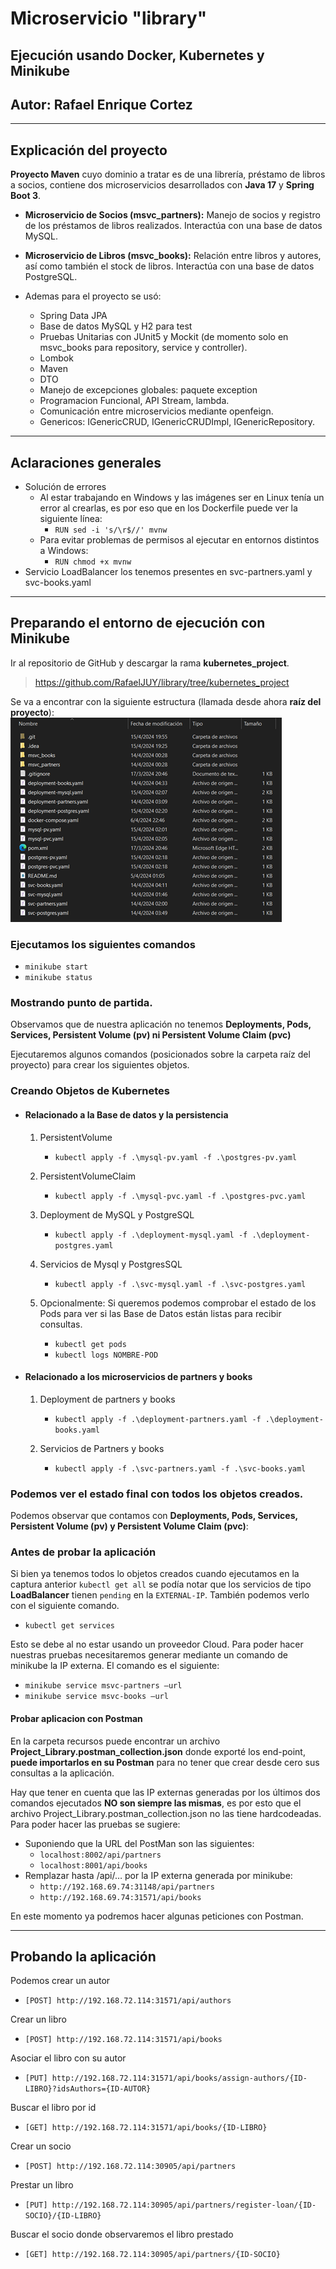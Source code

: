 # Microservicio "library"
## Ejecución usando Docker, Kubernetes y Minikube

## Autor: Rafael Enrique Cortez

***
## Explicación del proyecto

**Proyecto Maven** cuyo dominio a tratar es de una librería, préstamo de libros a socios, contiene dos microservicios
desarrollados con **Java 17** y **Spring Boot 3**.
- **Microservicio de Socios (msvc_partners):** Manejo de socios y registro de los préstamos de libros realizados.
  Interactúa con una base de datos MySQL.
- **Microservicio de Libros (msvc_books):** Relación entre libros y autores, así como también el stock de libros.
  Interactúa con una base de datos PostgreSQL.


- Ademas para el proyecto se usó:
  - Spring Data JPA
  - Base de datos MySQL y H2 para test
  - Pruebas Unitarias con JUnit5 y Mockit (de momento solo en msvc_books para repository, service y controller).
  - Lombok
  - Maven
  - DTO
  - Manejo de excepciones globales: paquete exception
  - Programacion Funcional, API Stream, lambda.
  - Comunicación entre microservicios mediante openfeign.
  - Genericos: IGenericCRUD, IGenericCRUDImpl, IGenericRepository.

***
## Aclaraciones generales
- Solución de errores
  - Al estar trabajando en Windows y las imágenes ser en Linux tenía un error al crearlas, es por eso que en los
  Dockerfile puede ver la siguiente línea:
      - `RUN sed -i 's/\r$//' mvnw`
  - Para evitar problemas de permisos al ejecutar en entornos distintos a Windows:
    - `RUN chmod +x mvnw`
- Servicio LoadBalancer los tenemos presentes en svc-partners.yaml y svc-books.yaml
***
## Preparando el entorno de ejecución con Minikube
Ir al repositorio de GitHub y descargar la rama **kubernetes_project**.
> https://github.com/RafaelJUY/library/tree/kubernetes_project

Se va a encontrar con la siguiente estructura (llamada desde ahora **raíz del proyecto**):
![raiz de proyecto](resources/raiz-del-proyecto.png)

### Ejecutamos los siguientes comandos
- `minikube start`
- `minikube status`


### Mostrando punto de partida.
Observamos que de nuestra aplicación no tenemos **Deployments, Pods, Services, Persistent
Volume (pv) ni Persistent Volume Claim (pvc)**

Ejecutaremos algunos comandos (posicionados sobre la carpeta raíz del proyecto) para crear los siguientes objetos.

### Creando Objetos de Kubernetes
- #### Relacionado a la Base de datos y la persistencia

  1. PersistentVolume
     - `kubectl apply -f .\mysql-pv.yaml -f .\postgres-pv.yaml`

  2. PersistentVolumeClaim
     - `kubectl apply -f .\mysql-pvc.yaml -f .\postgres-pvc.yaml`

  3. Deployment de MySQL y PostgreSQL
     - `kubectl apply -f .\deployment-mysql.yaml -f .\deployment-postgres.yaml`

  4. Servicios de Mysql y PostgresSQL
     - `kubectl apply -f .\svc-mysql.yaml -f .\svc-postgres.yaml`

  5. Opcionalmente: Si queremos podemos comprobar el estado de los Pods para ver si las Base de Datos están listas para
     recibir consultas.
     - `kubectl get pods`
     - `kubectl logs NOMBRE-POD`

- #### Relacionado a los microservicios de partners y books
  1. Deployment de partners y books
      - `kubectl apply -f .\deployment-partners.yaml -f .\deployment-books.yaml`

  2. Servicios de Partners y books
     - `kubectl apply -f .\svc-partners.yaml -f .\svc-books.yaml`

### Podemos ver el estado final con todos los objetos creados. 
Podemos observar que contamos con **Deployments, Pods, Services, Persistent Volume (pv) y Persistent Volume Claim (pvc)**:

### Antes de probar la aplicación
Si bien ya tenemos todos lo objetos creados cuando ejecutamos en la captura anterior `kubectl get all` se podía notar
que los servicios de tipo **LoadBalancer** tienen `pending` en la `EXTERNAL-IP`. También podemos verlo con el siguiente
comando.
- `kubectl get services`

Esto se debe al no estar usando un proveedor Cloud. Para poder hacer nuestras pruebas necesitaremos generar mediante un
comando de minikube la IP externa. El comando es el siguiente:
- `minikube service msvc-partners –url`
- `minikube service msvc-books –url`

#### Probar aplicacion con Postman
En la carpeta recursos puede encontrar un archivo **Project_Library.postman_collection.json**
donde exporté los end-point, **puede importarlos en su Postman** para no tener que crear desde cero sus consultas a la
aplicación.

Hay que tener en cuenta que las IP externas generadas por los últimos dos comandos ejecutados **NO son siempre las mismas**,
es por esto que el archivo Project_Library.postman_collection.json no las tiene hardcodeadas. Para poder hacer las
pruebas se sugiere:
- Suponiendo que la URL del PostMan son las siguientes:
    - `localhost:8002/api/partners`
    - `localhost:8001/api/books`
- Remplazar hasta /api/… por la IP externa generada por minikube:
  - `http://192.168.69.74:31148/api/partners`
  - `http://192.168.69.74:31571/api/books`

En este momento ya podremos hacer algunas peticiones con Postman.

***
## Probando la aplicación

Podemos crear un autor 

- `[POST] http://192.168.72.114:31571/api/authors`

Crear un libro

- `[POST] http://192.168.72.114:31571/api/books`

Asociar el libro con su autor

- `[PUT] http://192.168.72.114:31571/api/books/assign-authors/{ID-LIBRO}?idsAuthors={ID-AUTOR}`

Buscar el libro por id

- `[GET] http://192.168.72.114:31571/api/books/{ID-LIBRO}`

Crear un socio

- `[POST] http://192.168.72.114:30905/api/partners`

Prestar un libro

- `[PUT] http://192.168.72.114:30905/api/partners/register-loan/{ID-SOCIO}/{ID-LIBRO}`

Buscar el socio donde observaremos el libro prestado

- `[GET] http://192.168.72.114:30905/api/partners/{ID-SOCIO}`